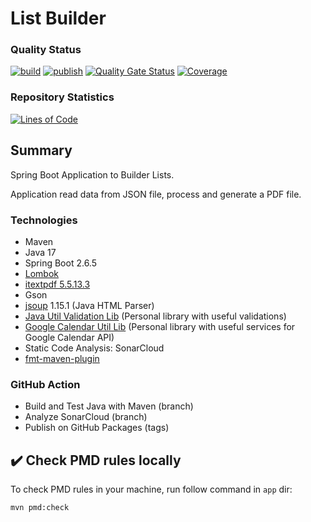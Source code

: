 # List Builder

### Quality Status
[![build](https://github.com/bvilela/list-builder/actions/workflows/maven_ci_cd.yml/badge.svg)](https://github.com/bvilela/list-builder/actions/workflows/maven_ci_cd.yml)
[![publish](https://github.com/bvilela/list-builder/actions/workflows/maven_ci_cd_publish.yml/badge.svg)](https://github.com/bvilela/list-builder/actions/workflows/maven_ci_cd_publish.yml)
[![Quality Gate Status](https://sonarcloud.io/api/project_badges/measure?project=bvilela_list-builder&metric=alert_status)](https://sonarcloud.io/summary/new_code?id=bvilela_list-builder)
[![Coverage](https://sonarcloud.io/api/project_badges/measure?project=bvilela_list-builder&metric=coverage)](https://sonarcloud.io/summary/new_code?id=bvilela_list-builder)

### Repository Statistics
[![Lines of Code](https://sonarcloud.io/api/project_badges/measure?project=bvilela_list-builder&metric=ncloc)](https://sonarcloud.io/summary/new_code?id=bvilela_list-builder)
<!-- ![GitHub repo size](https://img.shields.io/github/repo-size/bvilela/list-builder)  -->
<!-- ![GitHub language count](https://img.shields.io/github/languages/count/bvilela/list-builder)  -->
<!-- ![GitHub open issues](https://img.shields.io/github/issues-raw/bvilela/list-builder)  -->
<!-- ![GitHub open pull requests](https://img.shields.io/github/issues-pr/bvilela/list-builder) -->

## Summary
Spring Boot Application to Builder Lists.

Application read data from JSON file, process and generate a PDF file.

### Technologies
* Maven
* Java 17
* Spring Boot 2.6.5
* [Lombok](https://projectlombok.org/)
* [itextpdf 5.5.13.3](https://itextpdf.com/en)
* Gson
* [jsoup](https://jsoup.org/) 1.15.1 (Java HTML Parser)
* [Java Util Validation Lib](https://github.com/bvilela/java-util-validation-lib) (Personal library with useful validations)
* [Google Calendar Util Lib](https://github.com/bvilela/google-calendar-util-lib) (Personal library with useful services for Google Calendar API)
* Static Code Analysis: SonarCloud
* [fmt-maven-plugin](https://github.com/spotify/fmt-maven-plugin)

### GitHub Action
* Build and Test Java with Maven (branch)
* Analyze SonarCloud (branch)
* Publish on GitHub Packages (tags)


## :heavy_check_mark: Check PMD rules locally
To check PMD rules in your machine, run follow command in `app` dir:
```
mvn pmd:check
```
